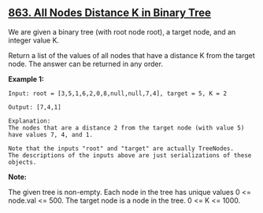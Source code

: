 ## [863. All Nodes Distance K in Binary Tree](https://leetcode.com/problems/all-nodes-distance-k-in-binary-tree/)

We are given a binary tree (with root node root), a target node, and an integer value K.

Return a list of the values of all nodes that have a distance K from the target node. The answer can be returned in any order.

**Example 1:**

```
Input: root = [3,5,1,6,2,0,8,null,null,7,4], target = 5, K = 2

Output: [7,4,1]

Explanation:
The nodes that are a distance 2 from the target node (with value 5)
have values 7, 4, and 1.

Note that the inputs "root" and "target" are actually TreeNodes.
The descriptions of the inputs above are just serializations of these objects.
```

**Note:**

The given tree is non-empty.
Each node in the tree has unique values 0 <= node.val <= 500.
The target node is a node in the tree.
0 <= K <= 1000.
